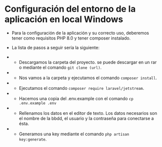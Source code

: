 # Configuración del entorno de la aplicación en local Windows
- <p>Para la configuración de la aplicación y su correcto uso, deberemos tener como requisitos PHP 8.0 y tener composer instalado.
- La lista de pasos a seguir sería la siguiente:</p>
- - Descargamos la carpeta del proyecto. se puede descargar en un rar o mediante el comando `git clone (url)`.
- - Nos vamos a la carpeta y ejecutamos el comando `composer install`.
- - Ejecutamos el comando `composer require laravel/jetstream`.
- - Hacemos una copia del .env.example con el comando `cp .env.example .env`
- - Rellenamos los datos en el editor de texto. Los datos necesarios son el nombre de la bbdd, el usuario y la contraseña para conectarse a ésta.
- - Generamos una key mediante el comando `php artisan key:generate`.
